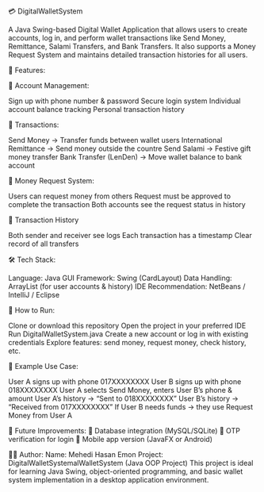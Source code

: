 💳 DigitalWalletSystem

A Java Swing-based Digital Wallet Application that allows users to create accounts, log in, and perform wallet transactions like Send Money, Remittance, Salami Transfers, and Bank Transfers.
It also supports a Money Request System and maintains detailed transaction histories for all users.

🚀 Features:

🔐 Account Management:

Sign up with phone number & password
Secure login system
Individual account balance tracking
Personal transaction history

💸 Transactions:

Send Money → Transfer funds between wallet users
International Remittance → Send money outside the countre
Send Salami → Festive gift money transfer
Bank Transfer (LenDen) → Move wallet balance to bank account

📩 Money Request System:

Users can request money from others
Request must be approved to complete the transaction
Both accounts see the request status in history

📜 Transaction History

Both sender and receiver see logs
Each transaction has a timestamp
Clear record of all transfers

🛠️ Tech Stack:

Language: Java
GUI Framework: Swing (CardLayout)
Data Handling: ArrayList (for user accounts & history)
IDE Recommendation: NetBeans / IntelliJ / Eclipse

📂 How to Run:

Clone or download this repository
Open the project in your preferred IDE
Run DigitalWalletSystem.java
Create a new account or log in with existing credentials
Explore features: send money, request money, check history, etc.

📌 Example Use Case:

User A signs up with phone 017XXXXXXXX
User B signs up with phone 018XXXXXXXX
User A selects Send Money, enters User B’s phone & amount
User A’s history → “Sent to 018XXXXXXXX”
User B’s history → “Received from 017XXXXXXXX”
If User B needs funds → they use Request Money from User A

🔮 Future Improvements:
🔗 Database integration (MySQL/SQLite)
🔑 OTP verification for login
📱 Mobile app version (JavaFX or Android)

👨‍💻 Author:
Name: Mehedi Hasan Emon
Project: DigitalWalletSystemalWalletSystem (Java OOP Project)
This project is ideal for learning Java Swing, object-oriented programming, and basic wallet system implementation in a desktop application environment.
